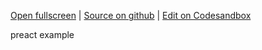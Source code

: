 
[Open fullscreen](https://preact.activewidgets.com/demo/) | [Source on github](https://github.com/activewidgets/preact/tree/master/examples/demo) | [Edit on Codesandbox](https://codesandbox.io/s/github/activewidgets/preact/tree/master/examples/demo)

preact example
